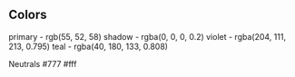 ## Colors

primary - rgb(55, 52, 58)
shadow - rgba(0, 0, 0, 0.2)
violet - rgba(204, 111, 213, 0.795)
teal - rgba(40, 180, 133, 0.808)

Neutrals
#777
#fff
